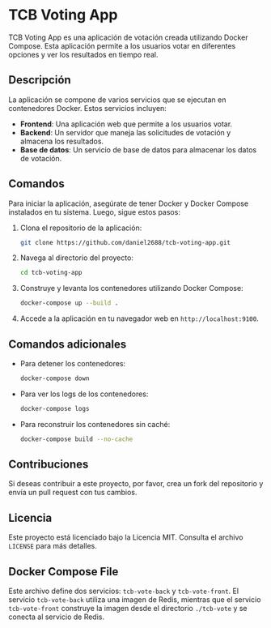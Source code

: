 # TCB Voting App

TCB Voting App es una aplicación de votación creada utilizando Docker Compose. Esta aplicación permite a los usuarios votar en diferentes opciones y ver los resultados en tiempo real.

## Descripción

La aplicación se compone de varios servicios que se ejecutan en contenedores Docker. Estos servicios incluyen:

- **Frontend**: Una aplicación web que permite a los usuarios votar.
- **Backend**: Un servidor que maneja las solicitudes de votación y almacena los resultados.
- **Base de datos**: Un servicio de base de datos para almacenar los datos de votación.

## Comandos

Para iniciar la aplicación, asegúrate de tener Docker y Docker Compose instalados en tu sistema. Luego, sigue estos pasos:

1. Clona el repositorio de la aplicación:
    ```sh
    git clone https://github.com/daniel2688/tcb-voting-app.git
    ```

2. Navega al directorio del proyecto:
    ```sh
    cd tcb-voting-app
    ```

3. Construye y levanta los contenedores utilizando Docker Compose:
    ```sh
    docker-compose up --build .
    ```

4. Accede a la aplicación en tu navegador web en `http://localhost:9100`.

## Comandos adicionales

- Para detener los contenedores:
    ```sh
    docker-compose down
    ```

- Para ver los logs de los contenedores:
    ```sh
    docker-compose logs
    ```

- Para reconstruir los contenedores sin caché:
    ```sh
    docker-compose build --no-cache
    ```

## Contribuciones

Si deseas contribuir a este proyecto, por favor, crea un fork del repositorio y envía un pull request con tus cambios.

## Licencia

Este proyecto está licenciado bajo la Licencia MIT. Consulta el archivo `LICENSE` para más detalles.

## Docker Compose File
Este archivo define dos servicios: `tcb-vote-back` y `tcb-vote-front`. El servicio `tcb-vote-back` utiliza una imagen de Redis, mientras que el servicio `tcb-vote-front` construye la imagen desde el directorio `./tcb-vote` y se conecta al servicio de Redis.
